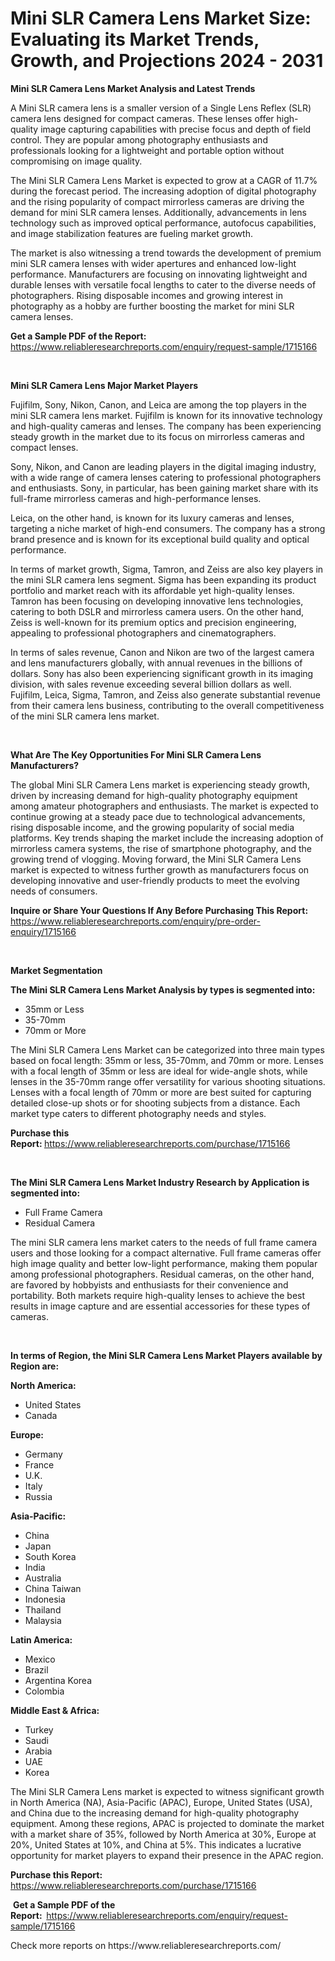 <p><h1>Mini SLR Camera Lens Market Size: Evaluating its Market Trends, Growth, and Projections 2024 - 2031</h1></p><p><strong>Mini SLR Camera Lens Market Analysis and Latest Trends</strong></p>
<p><p>A Mini SLR camera lens is a smaller version of a Single Lens Reflex (SLR) camera lens designed for compact cameras. These lenses offer high-quality image capturing capabilities with precise focus and depth of field control. They are popular among photography enthusiasts and professionals looking for a lightweight and portable option without compromising on image quality.</p><p>The Mini SLR Camera Lens Market is expected to grow at a CAGR of 11.7% during the forecast period. The increasing adoption of digital photography and the rising popularity of compact mirrorless cameras are driving the demand for mini SLR camera lenses. Additionally, advancements in lens technology such as improved optical performance, autofocus capabilities, and image stabilization features are fueling market growth.</p><p>The market is also witnessing a trend towards the development of premium mini SLR camera lenses with wider apertures and enhanced low-light performance. Manufacturers are focusing on innovating lightweight and durable lenses with versatile focal lengths to cater to the diverse needs of photographers. Rising disposable incomes and growing interest in photography as a hobby are further boosting the market for mini SLR camera lenses.</p></p>
<p><strong>Get a Sample PDF of the Report:&nbsp;</strong> <a href="https://www.reliableresearchreports.com/enquiry/request-sample/1715166">https://www.reliableresearchreports.com/enquiry/request-sample/1715166</a></p>
<p>&nbsp;</p>
<p><strong>Mini SLR Camera Lens Major Market Players</strong></p>
<p><p>Fujifilm, Sony, Nikon, Canon, and Leica are among the top players in the mini SLR camera lens market. Fujifilm is known for its innovative technology and high-quality cameras and lenses. The company has been experiencing steady growth in the market due to its focus on mirrorless cameras and compact lenses.</p><p>Sony, Nikon, and Canon are leading players in the digital imaging industry, with a wide range of camera lenses catering to professional photographers and enthusiasts. Sony, in particular, has been gaining market share with its full-frame mirrorless cameras and high-performance lenses.</p><p>Leica, on the other hand, is known for its luxury cameras and lenses, targeting a niche market of high-end consumers. The company has a strong brand presence and is known for its exceptional build quality and optical performance.</p><p>In terms of market growth, Sigma, Tamron, and Zeiss are also key players in the mini SLR camera lens segment. Sigma has been expanding its product portfolio and market reach with its affordable yet high-quality lenses. Tamron has been focusing on developing innovative lens technologies, catering to both DSLR and mirrorless camera users. On the other hand, Zeiss is well-known for its premium optics and precision engineering, appealing to professional photographers and cinematographers.</p><p>In terms of sales revenue, Canon and Nikon are two of the largest camera and lens manufacturers globally, with annual revenues in the billions of dollars. Sony has also been experiencing significant growth in its imaging division, with sales revenue exceeding several billion dollars as well. Fujifilm, Leica, Sigma, Tamron, and Zeiss also generate substantial revenue from their camera lens business, contributing to the overall competitiveness of the mini SLR camera lens market.</p></p>
<p>&nbsp;</p>
<p><strong>What Are The Key Opportunities For Mini SLR Camera Lens Manufacturers?</strong></p>
<p><p>The global Mini SLR Camera Lens market is experiencing steady growth, driven by increasing demand for high-quality photography equipment among amateur photographers and enthusiasts. The market is expected to continue growing at a steady pace due to technological advancements, rising disposable income, and the growing popularity of social media platforms. Key trends shaping the market include the increasing adoption of mirrorless camera systems, the rise of smartphone photography, and the growing trend of vlogging. Moving forward, the Mini SLR Camera Lens market is expected to witness further growth as manufacturers focus on developing innovative and user-friendly products to meet the evolving needs of consumers.</p></p>
<p><strong>Inquire or Share Your Questions If Any Before Purchasing This Report:</strong> <a href="https://www.reliableresearchreports.com/enquiry/pre-order-enquiry/1715166">https://www.reliableresearchreports.com/enquiry/pre-order-enquiry/1715166</a></p>
<p>&nbsp;</p>
<p><strong>Market Segmentation</strong></p>
<p><strong>The Mini SLR Camera Lens Market Analysis by types is segmented into:</strong></p>
<p><ul><li>35mm or Less</li><li>35-70mm</li><li>70mm or More</li></ul></p>
<p><p>The Mini SLR Camera Lens Market can be categorized into three main types based on focal length: 35mm or less, 35-70mm, and 70mm or more. Lenses with a focal length of 35mm or less are ideal for wide-angle shots, while lenses in the 35-70mm range offer versatility for various shooting situations. Lenses with a focal length of 70mm or more are best suited for capturing detailed close-up shots or for shooting subjects from a distance. Each market type caters to different photography needs and styles.</p></p>
<p><strong>Purchase this Report:&nbsp;</strong><a href="https://www.reliableresearchreports.com/purchase/1715166">https://www.reliableresearchreports.com/purchase/1715166</a></p>
<p>&nbsp;</p>
<p><strong>The Mini SLR Camera Lens Market Industry Research by Application is segmented into:</strong></p>
<p><ul><li>Full Frame Camera</li><li>Residual Camera</li></ul></p>
<p><p>The mini SLR camera lens market caters to the needs of full frame camera users and those looking for a compact alternative. Full frame cameras offer high image quality and better low-light performance, making them popular among professional photographers. Residual cameras, on the other hand, are favored by hobbyists and enthusiasts for their convenience and portability. Both markets require high-quality lenses to achieve the best results in image capture and are essential accessories for these types of cameras.</p></p>
<p>&nbsp;</p>
<p><strong>In terms of Region, the Mini SLR Camera Lens Market Players available by Region are:</strong></p>
<p>
    <p> <strong> North America: </strong>
        <ul>
            <li>United States</li>
            <li>Canada</li>
        </ul>
        </p> 
    <p> <strong> Europe: </strong>
        <ul>
            <li>Germany</li>
            <li>France</li>
            <li>U.K.</li>
            <li>Italy</li>
            <li>Russia</li>
        </ul>
        </p> 
    <p> <strong> Asia-Pacific: </strong>
        <ul>
            <li>China</li>
            <li>Japan</li>
            <li>South Korea</li>
            <li>India</li>
            <li>Australia</li>
            <li>China Taiwan</li>
            <li>Indonesia</li>
            <li>Thailand</li>
            <li>Malaysia</li>
        </ul>
        </p> 
    <p> <strong> Latin America: </strong>
        <ul>
            <li>Mexico</li>
            <li>Brazil</li>
            <li>Argentina Korea</li>
            <li>Colombia</li>
        </ul>
        </p> 
    <p> <strong> Middle East & Africa: </strong>
        <ul>
            <li>Turkey</li>
            <li>Saudi</li>
            <li>Arabia</li>
            <li>UAE</li>
            <li>Korea</li>
        </ul>
    </p>
    </p>
<p><p>The Mini SLR Camera Lens market is expected to witness significant growth in North America (NA), Asia-Pacific (APAC), Europe, United States (USA), and China due to the increasing demand for high-quality photography equipment. Among these regions, APAC is projected to dominate the market with a market share of 35%, followed by North America at 30%, Europe at 20%, United States at 10%, and China at 5%. This indicates a lucrative opportunity for market players to expand their presence in the APAC region.</p></p>
<p><strong>Purchase this Report: </strong><a href="https://www.reliableresearchreports.com/purchase/1715166">https://www.reliableresearchreports.com/purchase/1715166</a></p>
<p>&nbsp;<strong>Get a Sample PDF of the Report:&nbsp;&nbsp;</strong><a href="https://www.reliableresearchreports.com/enquiry/request-sample/1715166">https://www.reliableresearchreports.com/enquiry/request-sample/1715166</a></p>
<p><strong></strong></p>
<p>Check more reports on https://www.reliableresearchreports.com/</p>